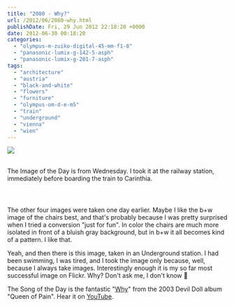 ```yaml
---
title: "2080 - Why?"
url: /2012/06/2080-why.html
publishDate: Fri, 29 Jun 2012 22:18:20 +0000
date: 2012-06-30 00:18:20
categories: 
  - "olympus-m-zuiko-digital-45-mm-f1-8"
  - "panasonic-lumix-g-142-5-asph"
  - "panasonic-lumix-g-201-7-asph"
tags: 
  - "architecture"
  - "austria"
  - "black-and-white"
  - "flowers"
  - "furniture"
  - "olympus-om-d-e-m5"
  - "train"
  - "underground"
  - "vienna"
  - "wien"
---
```

<div class="container">
<div class="center"><a target="_blank" href="https://d25zfm9zpd7gm5.cloudfront.net/1200x1200/2012/20120627_162036_lr.jpg"><img src="https://d25zfm9zpd7gm5.cloudfront.net/0600x0600/2012/20120627_162036_lr.jpg" /></a></div>
</div>
<br />

The Image of the Day is from Wednesday. I took it at the railway station, immediately before boarding the train to Carinthia.

<div class="container">
<div class="center"><a target="_blank" href="https://d25zfm9zpd7gm5.cloudfront.net/1200x1200/2012/20120626_075049_lr.jpg"><img style="margin: 10pt 10px 10pt 10px;" src="https://d25zfm9zpd7gm5.cloudfront.net/0150x0150/2012/20120626_075049_lr.jpg" alt="" border="0" /></a><a target="_blank" href="https://d25zfm9zpd7gm5.cloudfront.net/1200x1200/2012/20120626_072510_lr.jpg"><img style="margin: 10pt 10px 10pt 10px;" src="https://d25zfm9zpd7gm5.cloudfront.net/0150x0150/2012/20120626_072510_lr.jpg" alt="" border="0" /></a><a target="_blank" href="https://d25zfm9zpd7gm5.cloudfront.net/1200x1200/2012/20120626_075323_lr.jpg"><img style="margin: 10pt 10px 10pt 10px;" src="https://d25zfm9zpd7gm5.cloudfront.net/0150x0150/2012/20120626_075323_lr.jpg" alt="" border="0" /></a></div>
</div>

The other four images were taken one day earlier. Maybe I like the b+w image of the chairs best, and that's probably because I was pretty surprised when I tried a conversion "just for fun". In color the chairs are much more isolated in front of a bluish gray background, but in b+w it all becomes kind of a pattern. I like that.

<a target="_blank" href="https://d25zfm9zpd7gm5.cloudfront.net/1200x1200/2012/20120626_213946_lr.jpg"><img style="margin: 0pt 0px 0pt 10px; float: right;" src="https://d25zfm9zpd7gm5.cloudfront.net/0150x0150/2012/20120626_213946_lr.jpg" alt="" border="0" /></a> Yeah, and then there is this image, taken in an Underground station. I had been swimming, I was tired, and I took the image only because, well, because I always take images. Interestingly enough it is my so far most successful image on Flickr. Why? Don't ask me, I don't know 🙂

 The Song of the Day is the fantastic "<a href="http://www.lyricsmode.com/lyrics/d/devil_doll/why.html" target="_blank">Why</a>" from the 2003 Devil Doll album "Queen of Pain". Hear it on <a href="http://www.youtube.com/watch?v=Q1z-RTx3BC8" target="_blank">YouTube</a>.
